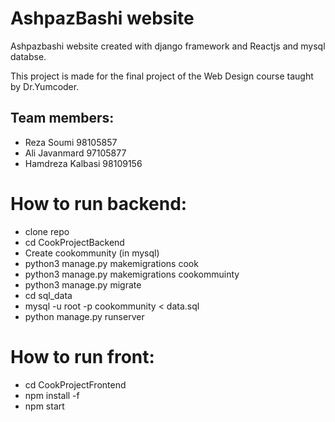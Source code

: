 # AshpazBashi website
Ashpazbashi website created with django framework and Reactjs and mysql databse.

This project is made for the final project of the Web Design course taught by Dr.Yumcoder.

## Team members:
- Reza Soumi 98105857
- Ali Javanmard 97105877
- Hamdreza Kalbasi 98109156

# How to run backend:

- clone repo
- cd CookProjectBackend
- Create cookommunity (in mysql)
- python3 manage.py makemigrations cook
- python3 manage.py makemigrations cookommuinty
- python3 manage.py migrate
- cd sql_data
- mysql -u root -p cookommunity < data.sql
- python manage.py runserver

# How to run front:

- cd CookProjectFrontend
- npm install -f
- npm start
